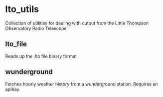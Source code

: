 # lto_utils

Collection of utilities for dealing with output from the Little Thompson Observatory Radio Telescope

## lto_file
Reads up the .lto file binary format

## wunderground
Fetches hourly weather history from a wunderground station. Requires an apiKey.

